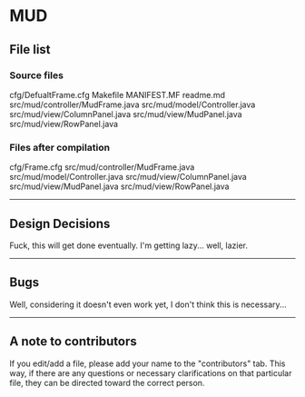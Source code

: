 # MUD

## File list

### Source files
cfg/DefualtFrame.cfg
Makefile
MANIFEST.MF
readme.md
src/mud/controller/MudFrame.java
src/mud/model/Controller.java
src/mud/view/ColumnPanel.java
src/mud/view/MudPanel.java
src/mud/view/RowPanel.java

### Files after compilation
cfg/Frame.cfg
src/mud/controller/MudFrame.java
src/mud/model/Controller.java
src/mud/view/ColumnPanel.java
src/mud/view/MudPanel.java
src/mud/view/RowPanel.java

---

## Design Decisions
Fuck, this will get done eventually. I'm getting lazy... well, lazier.

---

## Bugs
Well, considering it doesn't even work yet, I don't think this is necessary...

---

## A note to contributors
If you edit/add a file, please add your name to the "contributors" tab. This
way, if there are any questions or necessary clarifications on that particular
file, they can be directed toward the correct person.
